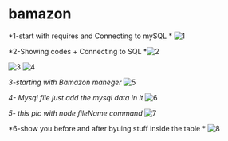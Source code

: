 # bamazon
*1-start with requires and Connecting to mySQL *
![1](https://user-images.githubusercontent.com/25970156/66537575-88cc9f80-eae6-11e9-9a67-d481082e75e3.png)


*2-Showing codes + Connecting to SQL 
*![2](https://user-images.githubusercontent.com/25970156/66537669-e95bdc80-eae6-11e9-83c3-9030fabc51b3.png)

![3](https://user-images.githubusercontent.com/25970156/66537742-3c359400-eae7-11e9-9f9c-55fac998bb05.png)
![4](https://user-images.githubusercontent.com/25970156/66537743-3c359400-eae7-11e9-948a-4068fe3b46c1.png)

*3-starting with Bamazon maneger*
![5](https://user-images.githubusercontent.com/25970156/66537798-6dae5f80-eae7-11e9-9778-c79ef02df42d.png)

*4- Mysql file just add the mysql data in it*
![6](https://user-images.githubusercontent.com/25970156/66537827-8cacf180-eae7-11e9-9af4-f40c94c25591.png)

*5- this pic with node fileName command*
![7](https://user-images.githubusercontent.com/25970156/66537887-b6661880-eae7-11e9-87c6-3ff01e2eff6b.png)

*6-show you before and after byuing stuff inside the table *
![8](https://user-images.githubusercontent.com/25970156/66537931-ed3c2e80-eae7-11e9-9e0b-e4d647bbf16a.png)
